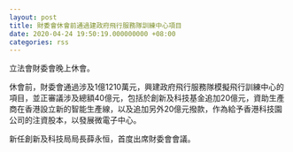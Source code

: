 ```yaml
---
layout: post
title: 財委會休會前通過建政府飛行服務隊訓練中心項目
date: 2020-04-24 19:50:19.000000000 +08:00
categories: rss
---
```


立法會財委會晚上休會。

休會前，財委會通過涉及1億1210萬元，興建政府飛行服務隊模擬飛行訓練中心的項目，並正審議涉及總額40億元，包括於創新及科技基金追加20億元，資助生產商在香港設立新的智能生產線，以及追加另外20億元撥款，作為給予香港科技園公司的注資股本，以發展微電子中心。

新任創新及科技局局長薛永恒，首度出席財委會會議。
